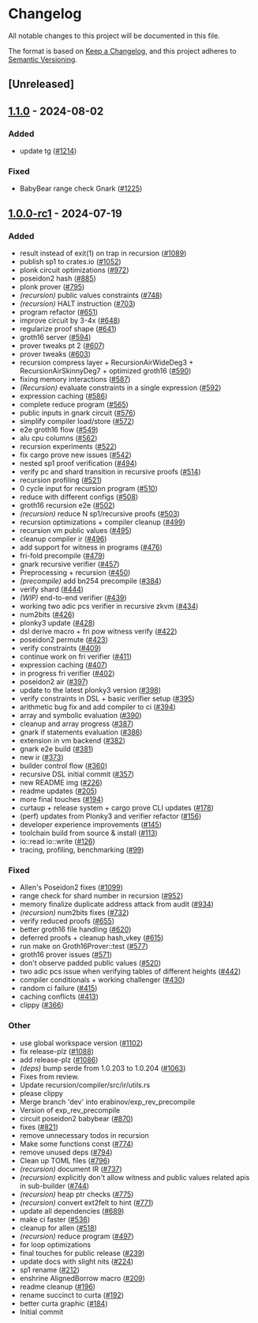 # Changelog

All notable changes to this project will be documented in this file.

The format is based on [Keep a Changelog](https://keepachangelog.com/en/1.0.0/),
and this project adheres to [Semantic Versioning](https://semver.org/spec/v2.0.0.html).

## [Unreleased]

## [1.1.0](https://github.com/succinctlabs/sp1/compare/sp1-recursion-compiler-v1.0.1...sp1-recursion-compiler-v1.1.0) - 2024-08-02

### Added
- update tg ([#1214](https://github.com/succinctlabs/sp1/pull/1214))

### Fixed
- BabyBear range check Gnark ([#1225](https://github.com/succinctlabs/sp1/pull/1225))

## [1.0.0-rc1](https://github.com/succinctlabs/sp1/compare/sp1-recursion-compiler-v1.0.0-rc1...sp1-recursion-compiler-v1.0.0-rc1) - 2024-07-19

### Added

- result instead of exit(1) on trap in recursion ([#1089](https://github.com/succinctlabs/sp1/pull/1089))
- publish sp1 to crates.io ([#1052](https://github.com/succinctlabs/sp1/pull/1052))
- plonk circuit optimizations ([#972](https://github.com/succinctlabs/sp1/pull/972))
- poseidon2 hash ([#885](https://github.com/succinctlabs/sp1/pull/885))
- plonk prover ([#795](https://github.com/succinctlabs/sp1/pull/795))
- _(recursion)_ public values constraints ([#748](https://github.com/succinctlabs/sp1/pull/748))
- _(recursion)_ HALT instruction ([#703](https://github.com/succinctlabs/sp1/pull/703))
- program refactor ([#651](https://github.com/succinctlabs/sp1/pull/651))
- improve circuit by 3-4x ([#648](https://github.com/succinctlabs/sp1/pull/648))
- regularize proof shape ([#641](https://github.com/succinctlabs/sp1/pull/641))
- groth16 server ([#594](https://github.com/succinctlabs/sp1/pull/594))
- prover tweaks pt 2 ([#607](https://github.com/succinctlabs/sp1/pull/607))
- prover tweaks ([#603](https://github.com/succinctlabs/sp1/pull/603))
- recursion compress layer + RecursionAirWideDeg3 + RecursionAirSkinnyDeg7 + optimized groth16 ([#590](https://github.com/succinctlabs/sp1/pull/590))
- fixing memory interactions ([#587](https://github.com/succinctlabs/sp1/pull/587))
- _(Recursion)_ evaluate constraints in a single expression ([#592](https://github.com/succinctlabs/sp1/pull/592))
- expression caching ([#586](https://github.com/succinctlabs/sp1/pull/586))
- complete reduce program ([#565](https://github.com/succinctlabs/sp1/pull/565))
- public inputs in gnark circuit ([#576](https://github.com/succinctlabs/sp1/pull/576))
- simplify compiler load/store ([#572](https://github.com/succinctlabs/sp1/pull/572))
- e2e groth16 flow ([#549](https://github.com/succinctlabs/sp1/pull/549))
- alu cpu columns ([#562](https://github.com/succinctlabs/sp1/pull/562))
- recursion experiments ([#522](https://github.com/succinctlabs/sp1/pull/522))
- fix cargo prove new issues ([#542](https://github.com/succinctlabs/sp1/pull/542))
- nested sp1 proof verification ([#494](https://github.com/succinctlabs/sp1/pull/494))
- verify pc and shard transition in recursive proofs ([#514](https://github.com/succinctlabs/sp1/pull/514))
- recursion profiling ([#521](https://github.com/succinctlabs/sp1/pull/521))
- 0 cycle input for recursion program ([#510](https://github.com/succinctlabs/sp1/pull/510))
- reduce with different configs ([#508](https://github.com/succinctlabs/sp1/pull/508))
- groth16 recursion e2e ([#502](https://github.com/succinctlabs/sp1/pull/502))
- _(recursion)_ reduce N sp1/recursive proofs ([#503](https://github.com/succinctlabs/sp1/pull/503))
- recursion optimizations + compiler cleanup ([#499](https://github.com/succinctlabs/sp1/pull/499))
- recursion vm public values ([#495](https://github.com/succinctlabs/sp1/pull/495))
- cleanup compiler ir ([#496](https://github.com/succinctlabs/sp1/pull/496))
- add support for witness in programs ([#476](https://github.com/succinctlabs/sp1/pull/476))
- fri-fold precompile ([#479](https://github.com/succinctlabs/sp1/pull/479))
- gnark recursive verifier ([#457](https://github.com/succinctlabs/sp1/pull/457))
- Preprocessing + recursion ([#450](https://github.com/succinctlabs/sp1/pull/450))
- _(precompile)_ add bn254 precompile ([#384](https://github.com/succinctlabs/sp1/pull/384))
- verify shard ([#444](https://github.com/succinctlabs/sp1/pull/444))
- _(WIP)_ end-to-end verifier ([#439](https://github.com/succinctlabs/sp1/pull/439))
- working two adic pcs verifier in recursive zkvm ([#434](https://github.com/succinctlabs/sp1/pull/434))
- num2bits ([#426](https://github.com/succinctlabs/sp1/pull/426))
- plonky3 update ([#428](https://github.com/succinctlabs/sp1/pull/428))
- dsl derive macro + fri pow witness verify ([#422](https://github.com/succinctlabs/sp1/pull/422))
- poseidon2 permute ([#423](https://github.com/succinctlabs/sp1/pull/423))
- verify constraints ([#409](https://github.com/succinctlabs/sp1/pull/409))
- continue work on fri verifier ([#411](https://github.com/succinctlabs/sp1/pull/411))
- expression caching ([#407](https://github.com/succinctlabs/sp1/pull/407))
- in progress fri verifier ([#402](https://github.com/succinctlabs/sp1/pull/402))
- poseidon2 air ([#397](https://github.com/succinctlabs/sp1/pull/397))
- update to the latest plonky3 version ([#398](https://github.com/succinctlabs/sp1/pull/398))
- verify constraints in DSL + basic verifier setup ([#395](https://github.com/succinctlabs/sp1/pull/395))
- arithmetic bug fix and add compiler to ci ([#394](https://github.com/succinctlabs/sp1/pull/394))
- array and symbolic evaluation ([#390](https://github.com/succinctlabs/sp1/pull/390))
- cleanup and array progress ([#387](https://github.com/succinctlabs/sp1/pull/387))
- gnark if statements evaluation ([#386](https://github.com/succinctlabs/sp1/pull/386))
- extension in vm backend ([#382](https://github.com/succinctlabs/sp1/pull/382))
- gnark e2e build ([#381](https://github.com/succinctlabs/sp1/pull/381))
- new ir ([#373](https://github.com/succinctlabs/sp1/pull/373))
- builder control flow ([#360](https://github.com/succinctlabs/sp1/pull/360))
- recursive DSL initial commit ([#357](https://github.com/succinctlabs/sp1/pull/357))
- new README img ([#226](https://github.com/succinctlabs/sp1/pull/226))
- readme updates ([#205](https://github.com/succinctlabs/sp1/pull/205))
- more final touches ([#194](https://github.com/succinctlabs/sp1/pull/194))
- curtaup + release system + cargo prove CLI updates ([#178](https://github.com/succinctlabs/sp1/pull/178))
- (perf) updates from Plonky3 and verifier refactor ([#156](https://github.com/succinctlabs/sp1/pull/156))
- developer experience improvements ([#145](https://github.com/succinctlabs/sp1/pull/145))
- toolchain build from source & install ([#113](https://github.com/succinctlabs/sp1/pull/113))
- io::read io::write ([#126](https://github.com/succinctlabs/sp1/pull/126))
- tracing, profiling, benchmarking ([#99](https://github.com/succinctlabs/sp1/pull/99))

### Fixed

- Allen's Poseidon2 fixes ([#1099](https://github.com/succinctlabs/sp1/pull/1099))
- range check for shard number in recursion ([#952](https://github.com/succinctlabs/sp1/pull/952))
- memory finalize duplicate address attack from audit ([#934](https://github.com/succinctlabs/sp1/pull/934))
- _(recursion)_ num2bits fixes ([#732](https://github.com/succinctlabs/sp1/pull/732))
- verify reduced proofs ([#655](https://github.com/succinctlabs/sp1/pull/655))
- better groth16 file handling ([#620](https://github.com/succinctlabs/sp1/pull/620))
- deferred proofs + cleanup hash_vkey ([#615](https://github.com/succinctlabs/sp1/pull/615))
- run make on Groth16Prover::test ([#577](https://github.com/succinctlabs/sp1/pull/577))
- groth16 prover issues ([#571](https://github.com/succinctlabs/sp1/pull/571))
- don't observe padded public values ([#520](https://github.com/succinctlabs/sp1/pull/520))
- two adic pcs issue when verifying tables of different heights ([#442](https://github.com/succinctlabs/sp1/pull/442))
- compiler conditionals + working challenger ([#430](https://github.com/succinctlabs/sp1/pull/430))
- random ci failure ([#415](https://github.com/succinctlabs/sp1/pull/415))
- caching conflicts ([#413](https://github.com/succinctlabs/sp1/pull/413))
- clippy ([#366](https://github.com/succinctlabs/sp1/pull/366))

### Other

- use global workspace version ([#1102](https://github.com/succinctlabs/sp1/pull/1102))
- fix release-plz ([#1088](https://github.com/succinctlabs/sp1/pull/1088))
- add release-plz ([#1086](https://github.com/succinctlabs/sp1/pull/1086))
- _(deps)_ bump serde from 1.0.203 to 1.0.204 ([#1063](https://github.com/succinctlabs/sp1/pull/1063))
- Fixes from review.
- Update recursion/compiler/src/ir/utils.rs
- please clippy
- Merge branch 'dev' into erabinov/exp_rev_precompile
- Version of exp_rev_precompile
- circuit poseidon2 babybear ([#870](https://github.com/succinctlabs/sp1/pull/870))
- fixes ([#821](https://github.com/succinctlabs/sp1/pull/821))
- remove unnecessary todos in recursion
- Make some functions const ([#774](https://github.com/succinctlabs/sp1/pull/774))
- remove unused deps ([#794](https://github.com/succinctlabs/sp1/pull/794))
- Clean up TOML files ([#796](https://github.com/succinctlabs/sp1/pull/796))
- _(recursion)_ document IR ([#737](https://github.com/succinctlabs/sp1/pull/737))
- _(recursion)_ explicitly don't allow witness and public values related apis in sub-builder ([#744](https://github.com/succinctlabs/sp1/pull/744))
- _(recursion)_ heap ptr checks ([#775](https://github.com/succinctlabs/sp1/pull/775))
- _(recursion)_ convert ext2felt to hint ([#771](https://github.com/succinctlabs/sp1/pull/771))
- update all dependencies ([#689](https://github.com/succinctlabs/sp1/pull/689))
- make ci faster ([#536](https://github.com/succinctlabs/sp1/pull/536))
- cleanup for allen ([#518](https://github.com/succinctlabs/sp1/pull/518))
- _(recursion)_ reduce program ([#497](https://github.com/succinctlabs/sp1/pull/497))
- for loop optimizations
- final touches for public release ([#239](https://github.com/succinctlabs/sp1/pull/239))
- update docs with slight nits ([#224](https://github.com/succinctlabs/sp1/pull/224))
- sp1 rename ([#212](https://github.com/succinctlabs/sp1/pull/212))
- enshrine AlignedBorrow macro ([#209](https://github.com/succinctlabs/sp1/pull/209))
- readme cleanup ([#196](https://github.com/succinctlabs/sp1/pull/196))
- rename succinct to curta ([#192](https://github.com/succinctlabs/sp1/pull/192))
- better curta graphic ([#184](https://github.com/succinctlabs/sp1/pull/184))
- Initial commit

